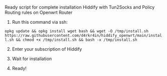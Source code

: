 Ready script for complete installation Hiddify with Tun2Socks and Policy Routing rules on Openwrt Router

1. Run this command via ssh:

```opkg update && opkg install wget bash && wget -O /tmp/install.sh https://raw.githubusercontent.com/d4rkr4in/hiddify_openwrt/main/install.sh && chmod +x /tmp/install.sh && bash -x /tmp/install.sh```

2. Enter your subscription of Hiddify

3. Wait for installation

4. Ready!
